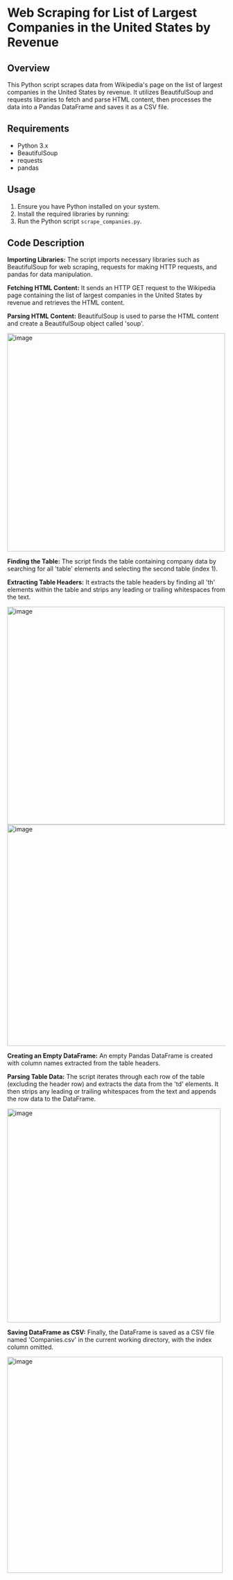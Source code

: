 # Web Scraping for List of Largest Companies in the United States by Revenue

## Overview

This Python script scrapes data from Wikipedia's page on the list of largest companies in the United States by revenue. It utilizes BeautifulSoup and requests libraries to fetch and parse HTML content, then processes the data into a Pandas DataFrame and saves it as a CSV file.

## Requirements

- Python 3.x
- BeautifulSoup
- requests
- pandas

## Usage

1. Ensure you have Python installed on your system.
2. Install the required libraries by running:
3. Run the Python script `scrape_companies.py`.

## Code Description
**Importing Libraries:** The script imports necessary libraries such as BeautifulSoup for web scraping, requests for making HTTP requests, and pandas for data manipulation.

**Fetching HTML Content:** It sends an HTTP GET request to the Wikipedia page containing the list of largest companies in the United States by revenue and retrieves the HTML content.

**Parsing HTML Content:** BeautifulSoup is used to parse the HTML content and create a BeautifulSoup object called 'soup'.

<img width="502" alt="image" src="https://github.com/Raezoxc/Web_Scraping_Data_-Python_Pandas/assets/153198226/1437fe74-8b9b-4b29-9425-1036ddadb28f">

**Finding the Table:** The script finds the table containing company data by searching for all 'table' elements and selecting the second table (index 1).

**Extracting Table Headers:** It extracts the table headers by finding all 'th' elements within the table and strips any leading or trailing whitespaces from the text.

<img width="501" alt="image" src="https://github.com/Raezoxc/Web_Scraping_Data_-Python_Pandas/assets/153198226/3a337f52-69a8-47f3-a522-7a78d1293105">

<img width="509" alt="image" src="https://github.com/Raezoxc/Web_Scraping_Data_-Python_Pandas/assets/153198226/c8b09073-9cfa-47f3-a510-9be9d661c854">

**Creating an Empty DataFrame:** An empty Pandas DataFrame is created with column names extracted from the table headers.

**Parsing Table Data:** The script iterates through each row of the table (excluding the header row) and extracts the data from the 'td' elements. It then strips any leading or trailing whitespaces from the text and appends the row data to the DataFrame.

<img width="492" alt="image" src="https://github.com/Raezoxc/Web_Scraping_Data_-Python_Pandas/assets/153198226/1a28702b-1c2a-4ffa-b09d-53ee838e9797">

**Saving DataFrame as CSV:** Finally, the DataFrame is saved as a CSV file named 'Companies.csv' in the current working directory, with the index column omitted.

<img width="497" alt="image" src="https://github.com/Raezoxc/Web_Scraping_Data_-Python_Pandas/assets/153198226/852fb40d-6665-42f7-b50e-61240219fadb">

